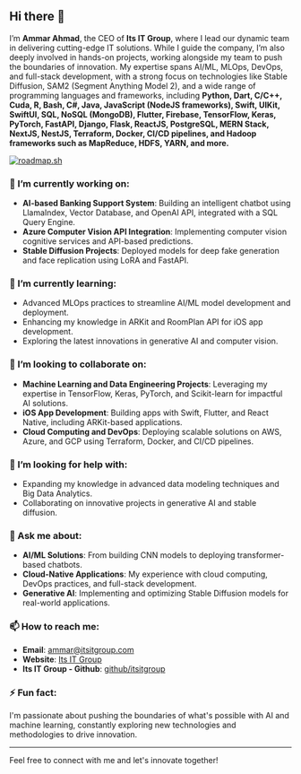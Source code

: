 ## Hi there 👋

I’m **Ammar Ahmad**, the CEO of **Its IT Group**, where I lead our dynamic team in delivering cutting-edge IT solutions. While I guide the company, I’m also deeply involved in hands-on projects, working alongside my team to push the boundaries of innovation. My expertise spans AI/ML, MLOps, DevOps, and full-stack development, with a strong focus on technologies like Stable Diffusion, SAM2 (Segment Anything Model 2), and a wide range of programming languages and frameworks, including **Python, Dart, C/C++, Cuda, R, Bash, C#, Java, JavaScript (NodeJS frameworks), Swift, UIKit, SwiftUI, SQL, NoSQL (MongoDB), Flutter, Firebase, TensorFlow, Keras, PyTorch, FastAPI, Django, Flask, ReactJS, PostgreSQL, MERN Stack, NextJS, NestJS, Terraform, Docker, CI/CD pipelines, and Hadoop frameworks such as MapReduce, HDFS, YARN, and more.**

[![roadmap.sh](https://roadmap.sh/card/wide/66b862d7b64402e052693244?variant=dark&roadmaps=ai-data-scientist)](https://roadmap.sh)

### 🔭 I’m currently working on:
- **AI-based Banking Support System**: Building an intelligent chatbot using LlamaIndex, Vector Database, and OpenAI API, integrated with a SQL Query Engine.
- **Azure Computer Vision API Integration**: Implementing computer vision cognitive services and API-based predictions.
- **Stable Diffusion Projects**: Deployed models for deep fake generation and face replication using LoRA and FastAPI.

### 🌱 I’m currently learning:
- Advanced MLOps practices to streamline AI/ML model development and deployment.
- Enhancing my knowledge in ARKit and RoomPlan API for iOS app development.
- Exploring the latest innovations in generative AI and computer vision.

### 👯 I’m looking to collaborate on:
- **Machine Learning and Data Engineering Projects**: Leveraging my expertise in TensorFlow, Keras, PyTorch, and Scikit-learn for impactful AI solutions.
- **iOS App Development**: Building apps with Swift, Flutter, and React Native, including ARKit-based applications.
- **Cloud Computing and DevOps**: Deploying scalable solutions on AWS, Azure, and GCP using Terraform, Docker, and CI/CD pipelines.

### 🤔 I’m looking for help with:
- Expanding my knowledge in advanced data modeling techniques and Big Data Analytics.
- Collaborating on innovative projects in generative AI and stable diffusion.

### 💬 Ask me about:
- **AI/ML Solutions**: From building CNN models to deploying transformer-based chatbots.
- **Cloud-Native Applications**: My experience with cloud computing, DevOps practices, and full-stack development.
- **Generative AI**: Implementing and optimizing Stable Diffusion models for real-world applications.

### 📫 How to reach me:
- **Email**: ammar@itsitgroup.com
- **Website**: [Its IT Group](https://www.itsitgroup.com/)
- **Its IT Group - Github**: [github/itsitgroup](https://github.com/itsitgroup)

### ⚡ Fun fact:
I'm passionate about pushing the boundaries of what's possible with AI and machine learning, constantly exploring new technologies and methodologies to drive innovation.

---

Feel free to connect with me and let's innovate together!